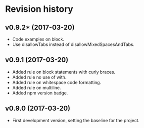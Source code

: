 Revision history
=======================================

v0.9.2* (2017-03-20)
---------------------------------------

* Code examples on block.
* Use disallowTabs instead of disallowMixedSpacesAndTabs.


v0.9.1 (2017-03-20)
---------------------------------------

* Added rule on block statements with curly braces.
* Added rule no use of with.
* Added rule on whitespace code formatting.
* Added rule on multiline.
* Added npm version badge.


v0.9.0 (2017-03-20)
---------------------------------------

* First development version, setting the baseline for the project.
